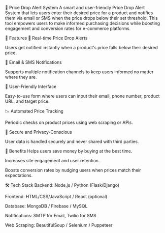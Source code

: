 💸 Price Drop Alert System
A smart and user-friendly Price Drop Alert System that lets users enter their desired price for a product and notifies them via email or SMS when the price drops below their set threshold. This tool empowers users to make informed purchasing decisions while boosting engagement and conversion rates for e-commerce platforms.

🚀 Features
🔔 Real-time Price Drop Alerts

Users get notified instantly when a product's price falls below their desired price.

📧 Email & SMS Notifications

Supports multiple notification channels to keep users informed no matter where they are.

🛒 User-Friendly Interface

Easy-to-use form where users can input their email, phone number, product URL, and target price.

📉 Automated Price Tracking

Periodic checks on product prices using web scraping or APIs.

🔐 Secure and Privacy-Conscious

User data is handled securely and never shared with third parties.

🧠 Benefits
Helps users save money by buying at the best time.

Increases site engagement and user retention.

Boosts conversion rates by nudging users when prices match their expectations.

🛠 Tech Stack
Backend: Node.js / Python (Flask/Django)

Frontend: HTML/CSS/JavaScript / React (optional)

Database: MongoDB / Firebase / MySQL

Notifications: SMTP for Email, Twilio for SMS

Web Scraping: BeautifulSoup / Selenium / Puppeteer

